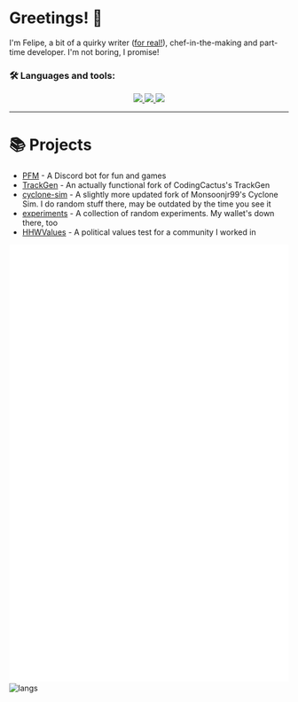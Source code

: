 # Greetings! 🖖
I'm Felipe, a bit of a quirky writer ([for real!](https://opapeldetrouxa.neocities.org/teahouse)), chef-in-the-making and part-time developer. I'm not boring, I promise!

### :hammer_and_wrench: Languages and tools:
<p align="center">
  <a href="https://skillicons.dev">
    <img src="https://skillicons.dev/icons?i=html,css,sass,git,bun" />
    <img src="https://skillicons.dev/icons?i=nodejs,js,ts,python,cpp" />
    <img src="https://skillicons.dev/icons?i=vscode,ps,regex,gulp,webpack" />
  </a>
</p>

---

# 📚 Projects
- [PFM](https://github.com/StrawberryMaster/PFM-js) - A Discord bot for fun and games
- [TrackGen](https://github.com/StrawberryMaster/TrackGen) - An actually functional fork of CodingCactus's TrackGen
- [cyclone-sim](https://github.com/StrawberryMaster/cyclone-sim) - A slightly more updated fork of Monsoonjr99's Cyclone Sim. I do random stuff there, may be outdated by the time you see it
- [experiments](https://github.com/StrawberryMaster/experiments) - A collection of random experiments. My wallet's down there, too
- [HHWValues](https://github.com/StrawberryMaster/HHWValues) - A political values test for a community I worked in

![metrics](/github-metrics.svg)
![langs](https://github-readme-stats.vercel.app/api/top-langs/?username=StrawberryMaster&layout=compact&theme=chartreuse-dark)
<!---
StrawberryMaster/StrawberryMaster is a ✨ special ✨ repository because its `README.md` (this file) appears on your GitHub profile.
You can click the Preview link to take a look at your changes.
--->
